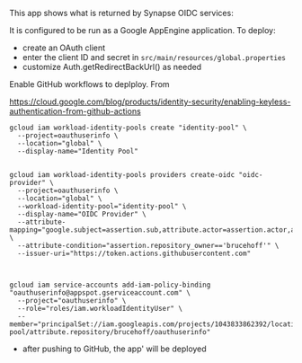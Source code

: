 This app shows what is returned by Synapse OIDC services:


It is configured to be run as a Google AppEngine application.  To deploy:
- create an OAuth client
- enter the client ID and secret in `src/main/resources/global.properties`
- customize Auth.getRedirectBackUrl() as needed


Enable GitHub workflows to deplploy.  From

https://cloud.google.com/blog/products/identity-security/enabling-keyless-authentication-from-github-actions

```
gcloud iam workload-identity-pools create "identity-pool" \
  --project=oauthuserinfo \
  --location="global" \
  --display-name="Identity Pool"


gcloud iam workload-identity-pools providers create-oidc "oidc-provider" \
  --project=oauthuserinfo \
  --location="global" \
  --workload-identity-pool="identity-pool" \
  --display-name="OIDC Provider" \
  --attribute-mapping="google.subject=assertion.sub,attribute.actor=assertion.actor,attribute.aud=assertion.aud" \
  --attribute-condition="assertion.repository_owner=='brucehoff'" \
  --issuer-uri="https://token.actions.githubusercontent.com"



gcloud iam service-accounts add-iam-policy-binding "oauthuserinfo@appspot.gserviceaccount.com" \
  --project="oauthuserinfo" \
  --role="roles/iam.workloadIdentityUser" \
  --member="principalSet://iam.googleapis.com/projects/1043833862392/locations/global/workloadIdentityPools/identity-pool/attribute.repository/brucehoff/oauthuserinfo"
```


- after pushing to GitHub, the app' will be deployed
